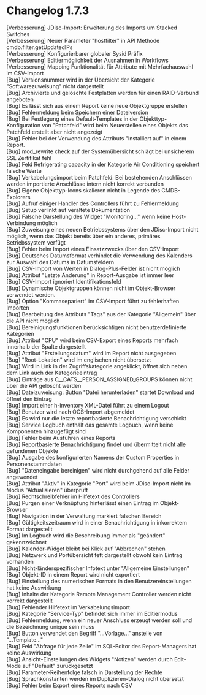 # Changelog 1.7.3

[Verbesserung]  JDisc-Import: Erweiterung des Imports um Stacked Switches  
[Verbesserung]  Neuer Parameter "hostfilter" in API Methode cmdb.filter.getUpdatedIPs  
[Verbesserung]  Konfigurierbarer globaler Sysid Präfix  
[Verbesserung]  Editiermöglichkeit der Ausnahmen in Workflows  
[Verbesserung]  Mapping Funktionalität für Attribute mit Mehrfachauswahl im CSV-Import  
[Bug]           Versionsnummer wird in der Übersicht der Kategorie "Softwarezuweisung" nicht dargestellt  
[Bug]           Archivierte und gelöschte Festplatten werden für einen RAID-Verbund angeboten  
[Bug]           Es lässt sich aus einem Report keine neue Objektgruppe erstellen  
[Bug]           Fehlermeldung beim Speichern einer Dateiversion  
[Bug]           Bei Festlegung eines Default-Templates in der Objekttyp-Konfiguration von "Patchfeld" wird beim Neuerstellen eines Objekts das Patchfeld erstellt aber nicht angezeigt  
[Bug]           Fehler bei der Verwendung des Attributs "Installiert auf" in einem Report.  
[Bug]           mod_rewrite check auf der Systemübersicht schlägt bei unsicherem SSL Zertifikat fehl  
[Bug]           Feld Refrigerating capacity in der Kategorie Air Conditioning speichert falsche Werte  
[Bug]           Verkabelungsimport beim Patchfeld: Bei bestehenden Anschlüssen werden importierte Anschlüsse intern nicht korrekt verbunden  
[Bug]           Eigene Objekttyp-Icons skalieren nicht in Legende des CMDB-Explorers  
[Bug]           Aufruf einiger Handler des Controllers führt zu Fehlermeldung  
[Bug]           Setup verlinkt auf veraltete Dokumentation  
[Bug]           Falsche Darstellung des Widget "Monitoring..." wenn keine Host-Verbindung möglich  
[Bug]           Zuweisung eines neuen Betriebssystems über den JDisc-Import nicht möglich, wenn das Objekt bereits über ein anderes, primäres Betriebssystem verfügt  
[Bug]           Fehler beim Import eines Einsatzzwecks über den CSV-Import  
[Bug]           Deutsches Datumsformat verhindet die Verwendung des Kalenders zur Auswahl des Datums in Datumsfeldern  
[Bug]           CSV-Import von Werten in Dialog-Plus-Felder ist nicht möglich  
[Bug]           Attribut "Letzte Änderung" in Report-Ausgabe ist immer leer  
[Bug]           CSV-Import ignoriert Identifikationsfeld  
[Bug]           Dynamische Objektgruppen können nicht im Objekt-Browser verwendet werden.  
[Bug]           Option "Kommasepariert" im CSV-Import führt zu fehlerhaften Importen  
[Bug]           Bearbeitung des Attributs "Tags" aus der Kategorie "Allgemein" über die API nicht möglich  
[Bug]           Bereinigungsfunktionen berücksichtigen nicht benutzerdefinierte Kategorien  
[Bug]           Attribut "CPU" wird beim CSV-Export eines Reports mehrfach innerhalb der Spalte dargestellt  
[Bug]           Attribut "Erstellungsdatum" wird im Report nicht ausgegeben  
[Bug]           "Root-Lokation" wird im englischen nicht übersetzt  
[Bug]           Wird in Link in der Zugriffskategorie angeklickt, öffnet sich neben dem Link auch der Kategorieeintrag  
[Bug]           Einträge aus C__CATS__PERSON_ASSIGNED_GROUPS können nicht über die API gelöscht werden  
[Bug]           Dateizuweisung: Button "Datei herunterladen" startet Download und öffnet den Eintrag  
[Bug]           Import einer h-inventory XML-Datei führt zu einem Logout  
[Bug]           Benutzer wird nach OCS-Import abgemeldet  
[Bug]           Es wird nur die letzte reportbasierte Benachrichtigung verschickt  
[Bug]           Service Logbuch enthält das gesamte Logbuch, wenn keine Komponenten hinzugefügt sind  
[Bug]           Fehler beim Ausführen eines Reports  
[Bug]           Reportbasierte Benachrichtigung findet und übermittelt nicht alle gefundenen Objekte  
[Bug]           Ausgabe des konfigurierten Namens der Custom Properties in Personenstammdaten  
[Bug]           "Dateneingabe bereinigen" wird nicht durchgehend auf alle Felder angewendet  
[Bug]           Attribut "Aktiv" in Kategorie "Port" wird beim JDisc-Import nicht im Modus "Aktualisieren" überprüft  
[Bug]           Rechtschreibfehler im Hilfetext des Controllers  
[Bug]           Purgen einer Verknüpfung hinterlässt einen Eintrag im Objekt-Browser  
[Bug]           Navigation in der Verwaltung markiert falschen Bereich  
[Bug]           Gültigkeitszeitraum wird in einer Benachrichtigung in inkorrektem Format dargestellt  
[Bug]           Im Logbuch wird die Beschreibung immer als "geändert" gekennzeichnet  
[Bug]           Kalender-Widget bleibt bei Klick auf "Abbrechen" stehen  
[Bug]           Netzwerk und Portübersicht fett dargestellt obwohl kein Eintrag vorhanden  
[Bug]           Nicht-länderspezifischer Infotext unter "Allgemeine Einstellungen"  
[Bug]           Objekt-ID in einem Report wird nicht exportiert  
[Bug]           Einstellung des numerischen Formats in den Benutzereinstellungen hat keine Auswirkung  
[Bug]           Inhalte der Kategorie Remote Management Controller werden nicht korrekt dargestellt  
[Bug]           Fehlender Hilfetext im Verkabelungsimport  
[Bug]           Kategorie "Service-Typ" befindet sich immer im Editiermodus  
[Bug]           Fehlermeldung, wenn ein neuer Anschluss erzeugt werden soll und die Bezeichnung unique sein muss  
[Bug]           Button verwendet den Begriff "...Vorlage..." anstelle von "...Template..."  
[Bug]           Feld "Abfrage für jede Zeile" im SQL-Editor des Report-Managers hat keine Auswirkung  
[Bug]           Ansicht-Einstellungen des Widgets "Notizen" werden durch Edit-Mode auf "Default" zurückgesetzt  
[Bug]           Parameter-Reihenfolge falsch in Darstellung der Rechte  
[Bug]           Sprachkonstanten werden im Duplizieren-Dialog nicht übersetzt  
[Bug]           Fehler beim Export eines Reports nach CSV  